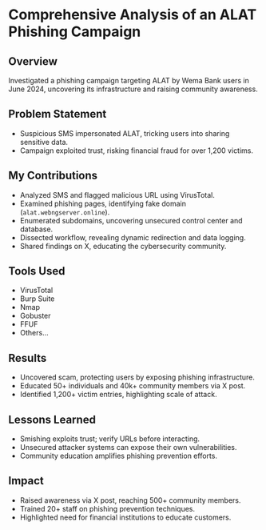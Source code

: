 

# **Comprehensive Analysis of an ALAT Phishing Campaign**

## Overview
Investigated a phishing campaign targeting ALAT by Wema Bank users in June 2024, uncovering its infrastructure and raising community awareness.

## Problem Statement
- Suspicious SMS impersonated ALAT, tricking users into sharing sensitive data.
- Campaign exploited trust, risking financial fraud for over 1,200 victims.

## My Contributions
- Analyzed SMS and flagged malicious URL using VirusTotal.
- Examined phishing pages, identifying fake domain (`alat.webngserver.online`).
- Enumerated subdomains, uncovering unsecured control center and database.
- Dissected workflow, revealing dynamic redirection and data logging.
- Shared findings on X, educating the cybersecurity community.

## Tools Used
- VirusTotal
- Burp Suite
- Nmap
- Gobuster
- FFUF
- Others...
  
## Results
- Uncovered scam, protecting users by exposing phishing infrastructure.
- Educated 50+ individuals and 40k+ community members via X post.
- Identified 1,200+ victim entries, highlighting scale of attack.



## Lessons Learned
- Smishing exploits trust; verify URLs before interacting.
- Unsecured attacker systems can expose their own vulnerabilities.
- Community education amplifies phishing prevention efforts.

## Impact
- Raised awareness via X post, reaching 500+ community members.
- Trained 20+ staff on phishing prevention techniques.
- Highlighted need for financial institutions to educate customers.

